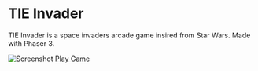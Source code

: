 # TIE Invader

TIE Invader is a space invaders arcade game insired from Star Wars.
Made with Phaser 3.

![Screenshot]( https://imgur.com/ONY9HJ1 )
[ Play Game ]( https://tie-invader.herokuapp.com )
